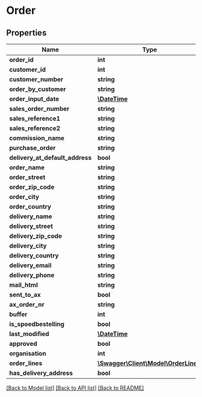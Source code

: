 # Order

## Properties
Name | Type | Description | Notes
------------ | ------------- | ------------- | -------------
**order_id** | **int** |  | [optional] 
**customer_id** | **int** |  | [optional] 
**customer_number** | **string** |  | [optional] 
**order_by_customer** | **string** |  | [optional] 
**order_input_date** | [**\DateTime**](\DateTime.md) |  | [optional] 
**sales_order_number** | **string** |  | [optional] 
**sales_reference1** | **string** |  | [optional] 
**sales_reference2** | **string** |  | [optional] 
**commission_name** | **string** |  | [optional] 
**purchase_order** | **string** |  | [optional] 
**delivery_at_default_address** | **bool** |  | [optional] 
**order_name** | **string** |  | [optional] 
**order_street** | **string** |  | [optional] 
**order_zip_code** | **string** |  | [optional] 
**order_city** | **string** |  | [optional] 
**order_country** | **string** |  | [optional] 
**delivery_name** | **string** |  | [optional] 
**delivery_street** | **string** |  | [optional] 
**delivery_zip_code** | **string** |  | [optional] 
**delivery_city** | **string** |  | [optional] 
**delivery_country** | **string** |  | [optional] 
**delivery_email** | **string** |  | [optional] 
**delivery_phone** | **string** |  | [optional] 
**mail_html** | **string** |  | [optional] 
**sent_to_ax** | **bool** |  | [optional] 
**ax_order_nr** | **string** |  | [optional] 
**buffer** | **int** |  | [optional] 
**is_spoedbestelling** | **bool** |  | [optional] 
**last_modified** | [**\DateTime**](\DateTime.md) |  | [optional] 
**approved** | **bool** |  | [optional] 
**organisation** | **int** |  | [optional] 
**order_lines** | [**\Swagger\Client\Model\OrderLine[]**](OrderLine.md) |  | [optional] 
**has_delivery_address** | **bool** |  | [optional] 

[[Back to Model list]](../README.md#documentation-for-models) [[Back to API list]](../README.md#documentation-for-api-endpoints) [[Back to README]](../README.md)


